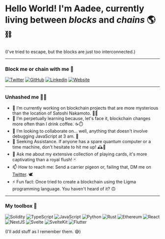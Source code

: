 # Hello World! I'm **Aadee**, currently living between _blocks_ and _chains_ 🌎⛓️

(I've tried to escape, but the blocks are just too interconnected.)

---
### Block me or chain with me 🔗
[![Twitter](https://img.shields.io/badge/Twitter-1DA1F2?style=for-the-badge&logo=twitter&logoColor=white)](https://twitter.com/AadeeWasTaken)
[![GitHub](https://img.shields.io/badge/GitHub-100000?style=for-the-badge&logo=github&logoColor=white)](https://github.com/AadeeWasTaken)
[![Linkedin](https://img.shields.io/badge/LinkedIn-0077B5?style=for-the-badge&logo=linkedin&logoColor=white)](https://www.linkedin.com/in/aadee/)
[![Website](https://img.shields.io/badge/website-000000?style=for-the-badge&logo=About.me&logoColor=white)](https://aadee.me)

---
### Unhashed me 👷‍♂️
- 🔭 I’m currently working on blockchain projects that are more mysterious than the location of Satoshi Nakamoto. 🕵️‍♂️
- 🌱 I’m perpetually learning because, let's face it, blockchain changes more often than I drink coffee. ☕️⏱️
- 👯 I’m looking to collaborate on... well, anything that doesn't involve debugging JavaScript at 3 am. 🌙
- 🤔 Seeking Assistance. If anyone has a spare quantum computer or a time machine, don't hesitate to hit me up! 🕰️🚀
- 💬 Ask me about my extensive collection of playing cards, it's more captivating than a royal flush! 🃏
- 📫 How to reach me: Send a carrier pigeon or, failing that, DM me on [Twitter](https://twitter.com/AadeeWasTaken). 🕊️
- ⚡ Fun fact: Once tried to create a blockchain using the Ligma programming language. You haven't heard of it? 🙃

---
### My toolbox 🧰
![Solidity](https://img.shields.io/badge/Solidity-e6e6e6?style=for-the-badge&logo=solidity&logoColor=black)
![TypeScript](https://img.shields.io/badge/TypeScript-007ACC?style=for-the-badge&logo=typescript&logoColor=white)
![JavaScript](https://img.shields.io/badge/JavaScript-323330?style=for-the-badge&logo=javascript&logoColor=F7DF1E)
![Python](https://img.shields.io/badge/Python-FFD43B?style=for-the-badge&logo=python&logoColor=blue)
![Rust](https://img.shields.io/badge/Rust-black?style=for-the-badge&logo=rust&logoColor=#E57324)
![Ethereum](https://img.shields.io/badge/Ethereum-3C3C3D?style=for-the-badge&logo=Ethereum&logoColor=white)
![React](https://img.shields.io/badge/React-20232A?style=for-the-badge&logo=react&logoColor=61DAFB)
![NextJS](https://img.shields.io/badge/next.js-000000?style=for-the-badge&logo=nextdotjs&logoColor=white)
![Svelte](https://img.shields.io/badge/Svelte-4A4A55?style=for-the-badge&logo=svelte&logoColor=FF3E00)
![SvelteKit](https://img.shields.io/badge/SvelteKit-FF3E00?style=for-the-badge&logo=Svelte&logoColor=white)
![Flutter](https://img.shields.io/badge/Flutter-02569B?style=for-the-badge&logo=flutter&logoColor=white)

(I'll add stuff as I remember them. 😅)


<!--
**AadeeWasTaken/AadeeWasTaken** is a ✨ _special_ ✨ repository because its `README.md` (this file) appears on your GitHub profile.

Here are some ideas to get you started:

- 🔭 I’m currently working on ...
- 🌱 I’m currently learning ...
- 👯 I’m looking to collaborate on ...
- 🤔 I’m looking for help with ...
- 💬 Ask me about ...
- 📫 How to reach me: ...
- 😄 Pronouns: ...
- ⚡ Fun fact: ...
-->
